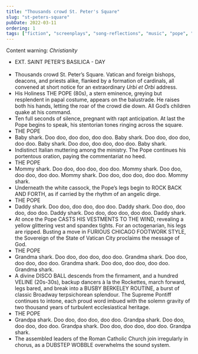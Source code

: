 ```yaml
---
title: "Thousands crowd St. Peter's Square"
slug: "st-peters-square"
pubDate: 2022-03-11
ordering: 1
tags: ["fiction", "screenplays", "song-reflections", "music", "pope", "baby-shark"]
---
```


<div class="content-warning">
<span class="small-caps">Content warning</span>: <i>Christianity</i>
</div>

<ul class="screenbox">

<li class="sceneheader">EXT. SAINT PETER’S BASILICA - DAY</li>

<br />

<li class="action">
Thousands crowd St. Peter’s Square. Vatican and foreign bishops, deacons, and priests alike, flanked by a formation of cardinals, all convened at short notice for an extraordinary <i>Urbi et Orbi</i> address.
</li>
<li class="action">
His Holiness THE POPE (80s), a stern eminence, greying but resplendent in papal costume, appears on the balustrade. He raises both his hands, letting the roar of the crowd die down. All God’s children quake at his command.
</li>
<li class="action">
Ten full seconds of silence, pregnant with rapt anticipation. At last the Pope begins to speak, his stentorian tones ringing across the square.
</li>

<li class="character">
THE POPE
</li>
<li class="dialogue">
Baby shark.
Doo doo, doo doo, doo doo.
Baby shark.
Doo doo, doo doo, doo doo.
Baby shark.
Doo doo, doo doo, doo doo.
Baby shark.
</li>

<li class="action">
Indistinct Italian muttering among the ministry. The Pope continues his portentous oration, paying the commentariat no heed.
</li>

<li class="character">
THE POPE
</li>
<li class="dialogue">
Mommy shark.
Doo doo, doo doo, doo doo.
Mommy shark.
Doo doo, doo doo, doo doo.
Mommy shark.
Doo doo, doo doo, doo doo.
Mommy shark.
</li>

<li class="action">
Underneath the white cassock, the Pope’s legs begin to ROCK BACK AND FORTH, as if carried by the rhythm of an angelic dirge.
</li>

<li class="character">
THE POPE
</li>
<li class="dialogue">
Daddy shark.
Doo doo, doo doo, doo doo.
Daddy shark.
Doo doo, doo doo, doo doo.
Daddy shark.
Doo doo, doo doo, doo doo.
Daddy shark.
</li>

<li class="action">
At once the Pope CASTS HIS VESTMENTS TO THE WIND, revealing a yellow glittering vest and spandex tights. For an octogenarian, his legs are ripped. Busting a move in FURIOUS CHICAGO FOOTWORK STYLE, the Sovereign of the State of Vatican City proclaims the message of God.
</li>

<li class="character">
THE POPE
</li>
<li class="dialogue">
Grandma shark.
Doo doo, doo doo, doo doo.
Grandma shark.
Doo doo, doo doo, doo doo.
Grandma shark.
Doo doo, doo doo, doo doo.
Grandma shark.
</li>

<li class="action">
A divine DISCO BALL descends from the firmament, and a hundred VELINE (20s-30s), backup dancers à la the Rockettes, march forward, legs bared, and break into a BUSBY BERKELEY ROUTINE, a burst of classic Broadway terpsichorean splendour. The Supreme Pontiff continues to intone, each proud word imbued with the solemn gravity of two thousand years of turbulent ecclesiastical heritage.
</li>

<li class="character">
THE POPE
</li>
<li class="dialogue">
Grandpa shark.
Doo doo, doo doo, doo doo.
Grandpa shark.
Doo doo, doo doo, doo doo.
Grandpa shark.
Doo doo, doo doo, doo doo.
Grandpa shark.
</li>

<li class="action">
The assembled leaders of the Roman Catholic Church join irregularly in chorus, as a DUBSTEP WOBBLE overwhelms the sound system.
</li>

</ul>